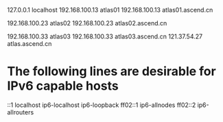 127.0.0.1       localhost
192.168.100.13    atlas01
192.168.100.13    atlas01.ascend.cn


192.168.100.23    atlas02
192.168.100.23    atlas02.ascend.cn


192.168.100.33    atlas03
192.168.100.33   atlas03.ascend.cn
121.37.54.27    atlas.ascend.cn

# The following lines are desirable for IPv6 capable hosts
::1     localhost ip6-localhost ip6-loopback
ff02::1 ip6-allnodes
ff02::2 ip6-allrouters


